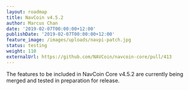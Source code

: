 ```yaml
---
layout: roadmap
title: NavCoin v4.5.2
author: Marcus Chan
date: '2019-02-07T00:00:00+12:00'
publishDate: '2019-02-07T00:00:00+12:00'
feature_image: /images/uploads/navpi-patch.jpg
status: testing
weight: 110
externalUrl: https://github.com/NAVCoin/navcoin-core/pull/413
---
```


The features to be included in NavCoin Core v4.5.2 are currently being merged and tested in preparation for release.
